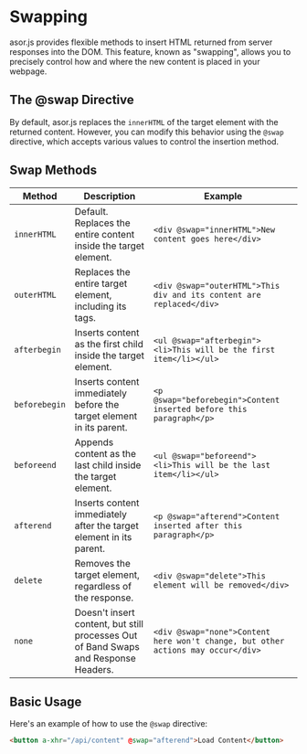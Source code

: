 # Swapping

asor.js provides flexible methods to insert HTML returned from server responses into the DOM. This feature, known as "swapping", allows you to precisely control how and where the new content is placed in your webpage.

## The @swap Directive

By default, asor.js replaces the `innerHTML` of the target element with the returned content. However, you can modify this behavior using the `@swap` directive, which accepts various values to control the insertion method.

## Swap Methods

| Method        | Description                                                                         | Example                                                                          |
| ------------- | ----------------------------------------------------------------------------------- | -------------------------------------------------------------------------------- |
| `innerHTML`   | Default. Replaces the entire content inside the target element.                     | `<div @swap="innerHTML">New content goes here</div>`                             |
| `outerHTML`   | Replaces the entire target element, including its tags.                             | `<div @swap="outerHTML">This div and its content are replaced</div>`             |
| `afterbegin`  | Inserts content as the first child inside the target element.                       | `<ul @swap="afterbegin"><li>This will be the first item</li></ul>`               |
| `beforebegin` | Inserts content immediately before the target element in its parent.                | `<p @swap="beforebegin">Content inserted before this paragraph</p>`              |
| `beforeend`   | Appends content as the last child inside the target element.                        | `<ul @swap="beforeend"><li>This will be the last item</li></ul>`                 |
| `afterend`    | Inserts content immediately after the target element in its parent.                 | `<p @swap="afterend">Content inserted after this paragraph</p>`                  |
| `delete`      | Removes the target element, regardless of the response.                             | `<div @swap="delete">This element will be removed</div>`                         |
| `none`        | Doesn't insert content, but still processes Out of Band Swaps and Response Headers. | `<div @swap="none">Content here won't change, but other actions may occur</div>` |

## Basic Usage

Here's an example of how to use the `@swap` directive:

```html
<button a-xhr="/api/content" @swap="afterend">Load Content</button>
```

